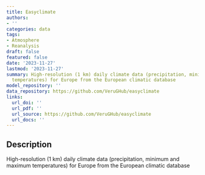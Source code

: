 ```yaml
---
title: Easyclimate
authors:
- ''
categories: data
tags:
- Atmosphere
- Reanalysis
draft: false
featured: false
date: '2023-11-27'
lastmod: '2023-11-27'
summary: High-resolution (1 km) daily climate data (precipitation, minimum and maximum
  temperatures) for Europe from the European climatic database
model_repository: ''
data_repository: https://github.com/VeruGHub/easyclimate
links:
  url_doi: ''
  url_pdf: ''
  url_source: https://github.com/VeruGHub/easyclimate
  url_docs: ''
---
```


## Description

High-resolution (1 km) daily climate data (precipitation, minimum and maximum temperatures) for Europe from the European climatic database

